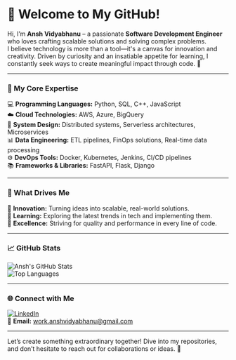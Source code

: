 # 👋 Welcome to My GitHub!  

Hi, I’m **Ansh Vidyabhanu** – a passionate **Software Development Engineer** who loves crafting scalable solutions and solving complex problems.  
I believe technology is more than a tool—it's a canvas for innovation and creativity. Driven by curiosity and an insatiable appetite for learning, I constantly seek ways to create meaningful impact through code. 🚀  

---

### 🌟 My Core Expertise  
💻 **Programming Languages:** Python, SQL, C++, JavaScript  
☁️ **Cloud Technologies:** AWS, Azure, BigQuery  
🔗 **System Design:** Distributed systems, Serverless architectures, Microservices  
📊 **Data Engineering:** ETL pipelines, FinOps solutions, Real-time data processing  
⚙️ **DevOps Tools:** Docker, Kubernetes, Jenkins, CI/CD pipelines  
📚 **Frameworks & Libraries:** FastAPI, Flask, Django  

---

### 🌱 What Drives Me  
🌟 **Innovation:** Turning ideas into scalable, real-world solutions.  
🌟 **Learning:** Exploring the latest trends in tech and implementing them.  
🌟 **Excellence:** Striving for quality and performance in every line of code.  

---

### 📈 GitHub Stats  
![Ansh's GitHub Stats](https://github-readme-stats.vercel.app/api?username=26ANSH&show_icons=true&theme=radical)  
![Top Languages](https://github-readme-stats.vercel.app/api/top-langs/?username=26ANSH&layout=compact&theme=radical)  

---

### 🌐 Connect with Me  
[![LinkedIn](https://img.shields.io/badge/LinkedIn-0A66C2?style=for-the-badge&logo=linkedin&logoColor=white)](https://www.linkedin.com/in/vidyabhanuansh)  
📧 **Email:** [work.anshvidyabhanu@gmail.com](mailto:work.anshvidyabhanu@gmail.com)  

---

Let’s create something extraordinary together! Dive into my repositories, and don’t hesitate to reach out for collaborations or ideas. 🌟  
